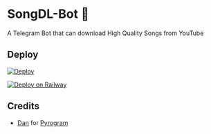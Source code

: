 # SongDL-Bot 🎵

A Telegram Bot that can download High Quality Songs from YouTube 

## Deploy

[![Deploy](https://www.herokucdn.com/deploy/button.svg)](https://heroku.com/deploy)

[![Deploy on Railway](https://railway.app/button.svg)](https://railway.app/new/template?template=https%3A%2F%2Fgithub.com%2Fme-piro-786%2FSongDL-Bot&envs=BOT_TOKEN&optionalEnvs=BOT_TOKENDesc=Bot+Token+from+%40BotFather)

## Credits
- [Dan](https://github.com/delivrance) for [Pyrogram](https://github.com/pyrogram/pyrogram)
